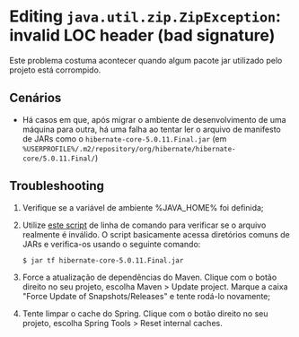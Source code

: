 # Editing ```java.util.zip.ZipException```: invalid LOC header (bad signature)

Este problema costuma acontecer quando algum pacote jar utilizado pelo projeto está corrompido.

## Cenários
* Há casos em que, após migrar o ambiente de desenvolvimento de uma máquina para outra, há uma falha ao tentar ler o arquivo de manifesto de JARs como o `hibernate-core-5.0.11.Final.jar` (em `%USERPROFILE%/.m2/repository/org/hibernate/hibernate-core/5.0.11.Final/`)

## Troubleshooting

1. Verifique se a variável de ambiente %JAVA_HOME% foi definida;
2. Utilize [este script](https://github.com/approx/java-troubleshooting/blob/master/trbl-invalid-jar-files.bat) de linha de comando para verificar se o arquivo realmente é inválido. O script basicamente acessa diretórios comuns de JARs e verifica-os usando o seguinte comando:

   ```shell
   $ jar tf hibernate-core-5.0.11.Final.jar
   ```
3. Force a atualização de dependências do Maven. Clique com o botão direito no seu projeto, escolha Maven > Update project. Marque a caixa "Force Update of Snapshots/Releases" e tente rodá-lo novamente;
4. Tente limpar o cache do Spring. Clique com o botão direito no seu projeto, escolha Spring Tools > Reset internal caches.
